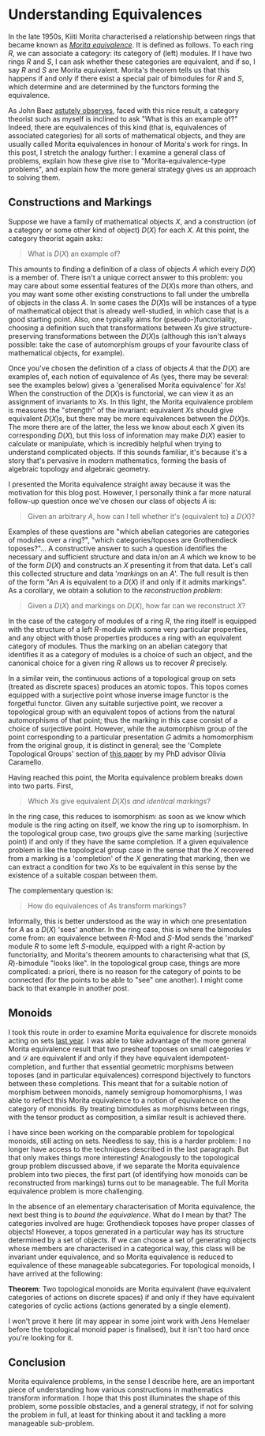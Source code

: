 # Understanding Equivalences

In the late 1950s, Kiiti Morita characterised a relationship between rings that became known as *[Morita equivalence](https://en.wikipedia.org/wiki/Morita_equivalence)*. It is defined as follows. To each ring $R$, we can associate a category: its category of (left) modules. If I have two rings $R$ and $S$, I can ask whether these categories are equivalent, and if so, I say $R$ and $S$ are Morita equivalent. Morita's theorem tells us that this happens if and only if there exist a special pair of bimodules for $R$ and $S$, which determine and are determined by the functors forming the equivalence.

As John Baez [astutely observes](https://twitter.com/johncarlosbaez/status/1254444148016312320), faced with this nice result, a category theorist such as myself is inclined to ask "What is this an example of?" Indeed, there are equivalences of this kind (that is, equivalences of associated categories) for all sorts of mathematical objects, and they are usually called Morita equivalences in honour of Morita's work for rings. In this post, I stretch the analogy further: I examine a general class of problems, explain how these give rise to "Morita-equivalence-type problems", and explain how the more general strategy gives us an approach to solving them.

## Constructions and Markings

Suppose we have a family of mathematical objects $X$, and a construction (of a category or some other kind of object) $D(X)$ for each $X$. At this point, the category theorist again asks:

> What is $D(X)$ an example of?

This amounts to finding a definition of a class of objects $A$ which every $D(X)$ is a member of. There isn't a unique correct answer to this problem: you may care about some essential features of the $D(X)$s more than others, and you may want some other existing constructions to fall under the umbrella of objects in the class $A$. In some cases the $D(X)$s will be instances of a type of mathematical object that is already well-studied, in which case that is a good starting point. Also, one typically aims for (pseudo-)functoriality, choosing a definition such that transformations between $X$s give structure-preserving transformations between the $D(X)$s (although this isn't always possible: take the case of automorphism groups of your favourite class of mathematical objects, for example).

Once you've chosen the definition of a class of objects $A$ that the $D(X)$ are examples of, each notion of equivalence of $A$s (yes, there may be several: see the examples below) gives a 'generalised Morita equivalence' for $X$s! When the construction of the $D(X)$s is functorial, we can view it as an assignment of invariants to $X$s. In this light, the Morita equivalence problem is measures the "strength" of the invariant: equivalent $X$s should give equivalent $D(X)$s, but there may be more equivalences between the $D(X)$s. The more there are of the latter, the less we know about each $X$ given its corresponding $D(X)$, but this loss of information may make $D(X)$ easier to calculate or manipulate, which is incredibly helpful when trying to understand complicated objects. If this sounds familiar, it's because it's a story that's pervasive in modern mathematics, forming the basis of algebraic topology and algebraic geometry.

I presented the Morita equivalence straight away because it was the motivation for this blog post. However, I personally think a far more natural follow-up question once we've chosen our class of objects $A$ is:

> Given an arbitrary $A$, how can I tell whether it's (equivalent to) a $D(X)$?

Examples of these questions are "which abelian categories are categories of modules over a ring?", "which categories/toposes are Grothendieck toposes?"... A constructive answer to such a question identifies the necessary and sufficient structure and data in/on an $A$ which we know to be of the form $D(X)$ and constructs an $X$ presenting it from that data. Let's call this collected structure and data '*markings* on an *A*'. The full result is then of the form "An $A$ is equivalent to a $D(X)$ if and only if it admits markings". As a corollary, we obtain a solution to the *reconstruction problem*:

> Given a $D(X)$ and markings on $D(X)$, how far can we reconstruct $X$?

In the case of the category of modules of a ring $R$, the ring itself is equipped with the structure of a left $R$-module with some very particular properties, and any object with those properties produces a ring with an equivalent category of modules. Thus the marking on an abelian category that identifies it as a category of modules is a choice of such an object, and the canonical choice for a given ring $R$ allows us to recover $R$ precisely.

In a similar vein, the continuous actions of a topological group on sets (treated as discrete spaces) produces an atomic topos. This topos comes equipped with a surjective point whose inverse image functor is the forgetful functor. Given any suitable surjective point, we recover a topological group with an equivalent topos of actions from the natural automorphisms of that point; thus the marking in this case consist of a choice of surjective point. However, while the automorphism group of the point corresponding to a particular presentation $G$ admits a homomorphism from the original group, it is distinct in general; see the 'Complete Topological Groups' section of [this paper](https://arxiv.org/abs/1301.0300) by my PhD advisor Olivia Caramello. 

Having reached this point, the Morita equivalence problem breaks down into two parts. First,

> Which $X$s give equivalent $D(X)$s *and identical markings*?

In the ring case, this reduces to isomorphism: as soon as we know which module is the ring acting on itself, we know the ring up to isomorphism. In the topological group case, two groups give the same marking (surjective point) if and only if they have the same completion. If a given equivalence problem is like the topological group case in the sense that the $X$ recovered from a marking is a 'completion' of the $X$ generating that marking, then we can extract a condition for two $X$s to be equivalent in this sense by the existence of a suitable cospan between them.

The complementary question is:

> How do equivalences of $A$s transform markings?

Informally, this is better understood as the way in which one presentation for $A$ as a $D(X)$ 'sees' another. In the ring case, this is where the bimodules come from: an equivalence between $R$-Mod and $S$-Mod sends the 'marked' module $R$ to some left $S$-module, equipped with a right $R$-action by functoriality, and Morita's theorem amounts to characterising what that $(S,R)$-bimodule "looks like". In the topological group case, things are more complicated: a priori, there is no reason for the category of points to be connected (for the points to be able to "see" one another). I might come back to that example in another post.

## Monoids

I took this route in order to examine Morita equivalence for discrete monoids acting on sets [last year](https://arxiv.org/abs/1905.10277). I was able to take advantage of the more general Morita equivalence result that two presheaf toposes on small categories $\mathcal{C}$ and $\mathcal{D}$ are equivalent if and only if they have equivalent idempotent-completion, and further that essential geometric morphisms between toposes (and in particular equivalences) correspond bijectively to functors between these completions. This meant that for a suitable notion of morphism between monoids, namely semigroup homomorphisms, I was able to reflect this Morita equivalence to a notion of equivalence on the category of monoids. By treating bimodules as morphisms between rings, with the tensor product as composition, a similar result is achieved there.

I have since been working on the comparable problem for topological monoids, still acting on sets. Needless to say, this is a harder problem: I no longer have access to the techniques described in the last paragraph. But that only makes things more interesting! Analogously to the topological group problem discussed above, if we separate the Morita equivalence problem into two pieces, the first part (of identifying how monoids can be reconstructed from markings) turns out to be manageable. The full Morita equivalence problem is more challenging.

In the absence of an elementary characterisation of Morita equivalence, the next best thing is to *bound the equivalence*. What do I mean by that? The categories involved are huge: Grothendieck toposes have proper classes of objects! However, a topos generated in a particular way has its structure determined by a set of objects. If we can choose a set of generating objects whose members are characterised in a categorical way, this class will be invariant under equivalence, and so Morita equivalence is reduced to equivalence of these manageable subcategories. For topological monoids, I have arrived at the following:

**Theorem**: Two topological monoids are Morita equivalent (have equivalent categories of actions on discrete spaces) if and only if they have equivalent categories of cyclic actions (actions generated by a single element).

I won't prove it here (it may appear in some joint work with Jens Hemelaer before the topological monoid paper is finalised), but it isn't too hard once you're looking for it.

## Conclusion

Morita equivalence problems, in the sense I describe here, are an important piece of understanding how various constructions in mathematics transform information. I hope that this post illuminates the shape of this problem, some possible obstacles, and a general strategy, if not for solving the problem in full, at least for thinking about it and tackling a more manageable sub-problem.
